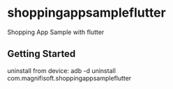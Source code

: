 # shoppingappsampleflutter

Shopping App Sample with flutter

## Getting Started

uninstall from device:
adb -d uninstall com.magnifisoft.shoppingappsampleflutter